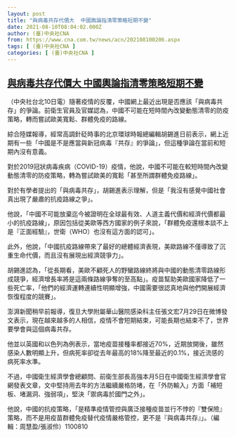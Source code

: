 ```yaml
---
layout: post
title: "與病毒共存代價大  中國輿論指清零策略短期不變"
date: 2021-08-10T08:04:02.000Z
author: (臺)中央社CNA
from: https://www.cna.com.tw/news/acn/202108100206.aspx
tags: [ (臺)中央社CNA ]
categories: [ (臺)中央社CNA ]
---
```

<!--1628582642000-->
[與病毒共存代價大  中國輿論指清零策略短期不變](https://www.cna.com.tw/news/acn/202108100206.aspx)
------

<div>
<div></div><div class="paragraph"><p>（中央社台北10日電）隨著疫情的反覆，中國網上最近出現是否應該「與病毒共存」的爭論。前衛生官員及官媒認為，中國不可能在短時間內改變動態清零的防疫策略，轉而嘗試歐美寬鬆、群體免疫的路線。</p><p>綜合陸媒報導，經常高調針砭時事的北京環球時報總編輯胡錫進日前表示，網上近期有一些「中國是不是應當與新冠病毒『共存』的爭論」，但這種爭論在當前和短期內沒有意義。</p><p>對於2019冠狀病毒疾病（COVID-19）疫情，他說，中國不可能在較短時間內改變動態清零的防疫策略，轉為嘗試歐美的寬鬆「甚至所謂群體免疫路線」。</p><p>對於有學者提出的「與病毒共存」，胡錫進表示理解，但是「我沒有感覺中國社會真出現了嚴肅的抗疫路線之爭」。</p><p>他說，「中國不可能放棄迄今被證明在全球最有效、人道主義代價和經濟代價都最小的抗疫路線」，原因包括從美歐等西方國家的例子來說，「群體免疫還根本談不上是『正面經驗』，世衛（WHO）也沒有這方面的認可」。</p><p>此外，他說，「中國抗疫路線帶來了最好的總體經濟表現，美歐路線不僅導致了沉重生命代價，而且沒有展現出經濟競爭力」。</p><p>胡錫進認為，「從長期看，美歐不顧死人的野蠻路線終將與中國的動態清零路線形成競爭，經濟增長率將是這兩條路線爭奪的至高點」。疫苗幫助美歐國家降低了一些死亡率，「他們的經濟運轉連續性明顯增強，中國需要很認真地與他們開展經濟恢復程度的競賽」。</p><p>澎湃新聞稍早前報導，復旦大學附屬華山醫院感染科主任張文宏7月29日在微博發文表示，現在越來越多的人相信，疫情不會短期結束，可能長期也結束不了，世界要學會與這個病毒共存。</p><p>他並以英國和以色列為例表示，當地疫苗接種率都接近70%，近期放開後，雖然感染人數明顯上升，但病死率卻從去年最高的18%降至最近的0.1%，接近流感的病死率水準。</p><p>不過，中國衛生經濟學會總顧問、前衛生部長高強本月5日在中國衛生經濟學會官網發表文章，文中堅持用去年的方法繼續嚴格防堵，在「外防輸入」方面「補短板、堵漏洞、強弱項」，堅決「禦病毒於國門之外」。</p><p>他說，中國的抗疫策略，「是精準疫情管控與廣泛接種疫苗並行不悖的『雙保險』策略，而不是用疫苗群體免疫替代疫情嚴格管控，更不是『與病毒共存』」。（編輯：周慧盈/張淑伶）1100810</p></div>
</div>
